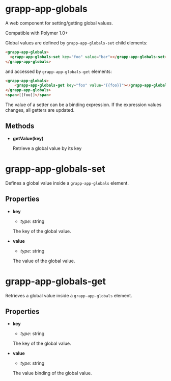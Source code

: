 grapp-app-globals
=================

A web component for setting/getting global values.

Compatible with Polymer 1.0+

Global values are defined by `grapp-app-globals-set` child elements:

```html
<grapp-app-globals>
  <grapp-app-globals-set key="foo" value="bar"></grapp-app-globals-set>
</grapp-app-globals>
```

and accessed by `grapp-app-globals-get` elements:


```html
<grapp-app-globals>
	<grapp-app-globals-get key="foo" value="{{foo}}"></grapp-app-globals-get>
</grapp-app-globals>
<span>[[foo]]</span>
```

The value of a setter can be a binding expression. If the expression values changes,
all getters are updated.

Methods
-------

  * **getValue(key)**
	
    Retrieve a global value by its key
	  

grapp-app-globals-set
=====================

Defines a global value inside a `grapp-app-globals` element.

Properties
----------

  * **key**

    - *type:* string

    The key of the global value.


  * **value**

    - *type:* string

    The value of the global value.


grapp-app-globals-get
=====================

Retrieves a global value inside a `grapp-app-globals` element.

Properties
----------

  * **key**

    - *type:* string

    The key of the global value.


  * **value**

    - *type:* string

    The value binding of the global value.
